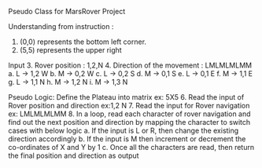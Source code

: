 Pseudo Class for MarsRover Project

Understanding from instruction :

1. (0,0) represents the bottom left corner.
2. (5,5) represents the upper right

Input 3. Rover position : 1,2,N 4. Direction of the movement : LMLMLMLMM
a. L -> 1,2 W
b. M -> 0,2 W
c. L -> 0,2 S
d. M -> 0,1 S
e. L -> 0,1 E
f. M -> 1,1 E
g. L -> 1,1 N
h. M -> 1,2 N
i. M -> 1,3 N

Pseudo Logic:
Define the Plateau into matrix ex: 5X5 6. Read the input of Rover position and direction ex:1,2 N 7. Read the input for Rover navigation ex: LMLMLMLMM 8. In a loop, read each character of rover navigation and find out the next position and direction by mapping the character to switch cases with below logic
a. If the input is L or R, then change the existing direction accordingly
b. If the input is M then increment or decrement the co-ordinates of X and Y by 1
c. Once all the characters are read, then return the final position and direction as output
